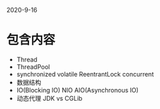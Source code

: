 2020-9-16 
 
# 包含内容
- Thread
- ThreadPool
- synchronized volatile ReentrantLock concurrent
- 数据结构
- IO(Blocking IO) NIO AIO(Asynchronous IO)
- 动态代理  JDK vs CGLib